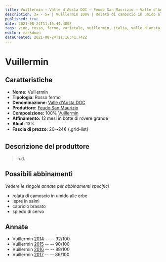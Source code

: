 ```yaml
---
title: Vuillermin – Valle d'Aosta DOC – Feudo San Maurizio – Valle d'Aosta (IT) – 20🠒24€
description: 3★ - 5★ | Vuillermin 100% | Rolata di camoscio in umido alle erbe – Lepre in salmì – Capriolo brasato – Spiedo di cervo
published: true
date: 2021-08-24T11:16:44.400Z
tags: vino, rosso, fermo, varietale, vuillermin, italia, valle d'aosta, rolata di camoscio in umido alle erbe, lepre in salmì, capriolo brasato, spiedo di cervo, 20🠒24€, 5 stelle
editor: markdown
dateCreated: 2021-08-24T11:16:41.742Z
---
```


# Vuillermin

## Caratteristiche
- **Nome:** Vuillermin
- **Tipologia:** Rosso fermo
- **Denominazione:** [Valle d'Aosta DOC](/denominazioni/Italia/Valle-d-Aosta/DOC/Valle-d-Aosta) 
- **Produttore:** [Feudo San Maurizio](/produttori/Italia/Valle-d-Aosta/Feudo-San-Maurizio) 
- **Composizione:** 100% [Vuillermin](/vitigni/Italia/bacca-nera/vuillermin) 
- **Affinamento:** 12 mesi in botte di rovere grande
- **Alcol:** 13%
- **Fascia di prezzo:** 20🠒24€
{.grid-list}

## Descrizione del produttore

> n.d.


## Possibili abbinamenti
*Vedere le singole annate per abbinamenti specifici*

- rolata di camoscio in umido alle erbe 
- lepre in salmì 
- capriolo brasato 
- spiedo di cervo

## Annate
- Vuillermin [2014](vini/Italia/Valle-d-Aosta/Feudo-San-Maurizio/Vuillermin/2014) -- <span class="star-5"></span> -- 92/100
- Vuillermin [2015](vini/Italia/Valle-d-Aosta/Feudo-San-Maurizio/Vuillermin/2015) -- <span class="star-4"></span> -- 90/100  
- Vuillermin [2016](vini/Italia/Valle-d-Aosta/Feudo-San-Maurizio/Vuillermin/2016) -- <span class="star-3"></span> -- 88/100
- Vuillermin [2017](vini/Italia/Valle-d-Aosta/Feudo-San-Maurizio/Vuillermin/2017) -- <span class="star-3"></span> -- 86/100


